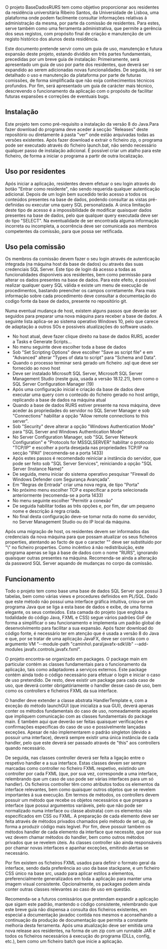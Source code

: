 O projeto BaseDadosRURS tem como objetivo proporcionar aos residentes da residência universitária Ribeiro Santos, da Universidade de Lisboa,
uma plataforma onde podem facilmente consultar informações relativas á administração da mesma, por parte da comissão de residentes.  Para
estes, serve também como uma ferramenta administrativa, que permite a gerência dos seus registos, com propósito final de criação e 
manutenção de um registo histórico dos alunos desta residência.

Este documento pretende servir como um guia de uso, manutenção e futura expansão deste projeto, estando dividido em três partes 
fundamentais, precedidas por um breve guia de instalação: Primeiramente, será apresentado um guia de uso por parte dos residentes, que 
deverá ser expandido ao serem adicionadas novas funcionalidades. De seguida, irá ser detalhado o uso e manutenção da plataforma por parte de 
futuras comissões, de forma simplificada que não exija conhecimentos técnicos profundos. Por fim, será apresentado um guia de carácter mais
técnico, descrevendo o funcionamento da aplicação com o propósito de facilitar futuras expansões e correções de eventuais bugs.


Instalação
------------------------------
Este projeto tem como pré-requisito a instalação da versão 8 do Java.Para fazer download do programa deve aceder á secção "Releases" deste repositório 
ou diretamente á pasta "ver" onde estão arquivadas todas as versões existentes. Após fazer download e extrair o ficheiro zip, o programa pode ser 
executado através do ficheiro launch.bat, não sendo necessário qualquer passo de instalação adicional. É possível criar um atalho para este ficheiro,
de forma a iniciar o programa a partir de outra localização.

Uso por residentes
------------------------------
Após iniciar a aplicação, residentes devem efetuar o seu login através do botão "Entrar como residente", não sendo requerida qualquer autenticação
adicional. Depois de um login bem sucedido terão acesso a todos os conteúdos presentes na base de dados, podendo consultar as vistas pré-definidas ou
executar uma query SQL personalizada. A única limitação deste tipo de acesso é a impossibilidade de modificar quaisquer dados presentes na base de 
dados, pelo que qualquer query executada deve ser do tipo "SELECT". Na eventualidade de ser encontrada alguma informação incorreta ou incompleta, a 
ocorrência deve ser comunicada aos membros competentes da comissão, para que possa ser retificada.

Uso pela comissão
------------------------------
Os membros da comissão devem fazer o seu login através de autenticação integrada (na máquina host da base de dados) ou através das suas credenciais SQL
Server. Este tipo de login dá acesso a todas as funcionalidades disponíveis aos residentes, bem como permissão para alterar os dados presentes na base
de dados. Para este efeito, é possível realizar qualquer query SQL válida e existe um menu de execução de procedimentos, bastando preencher os campos
corretamente. Para mais informação sobre cada procedimento deve consultar a documentação do codigo fonte da base de dados, presente no repositório git.

Numa eventual mudança de host, existem alguns passos que deverão ser seguidos para preparar uma nova máquina para receber a base de dados. A seguinte
lista aplica-se ao sistema operativo Windows 10, pelo que carece de adaptação a outros SOs e possiveis atualizações do software usado.

 - No host atual, deve fazer clique direito na base de dados RURS, aceder a Tasks e Generate Scripts...
 - No menu seguinte deve escolher toda a base de dados 
 - Sob "Set Scripting Options" deve escolher "Save as script file" e em "Advanced" alterar "Types of data to script" para "Schema and Data".
 - Quando o processo terminar será gerado um ficheiro .sql que deve ser fornecido ao novo host
 - Deve ser instalado Microsoft SQL Server, Microsoft SQL Server Management Studio (neste guia, usada a versão 18.12.21),  bem como o SQL Server Configuration Manager (19)
 - Após uma configuração inicial e criação da base de dados deve executar uma query com o conteúdo do ficheiro gerado no host antigo, replicando a base de dados na máquina atual
 - Quando a base de dados RURS estiver presente na nova máquina, deve aceder ás propriedades do servidor no SQL Server Manager e sob "Connections"
   habilitar a opção "Allow remote connections to this server".
 - Sob "Security" deve alterar a opção "Windows Authentication Mode" para "SQL Server and Windows Authentication Mode"
 - No Server Configuration Manager, sob "SQL Server Network Configuration" e "Protocols for MSSQLSERVER" habilitar o protocolo "TCP/IP" e escolher a 
   porta desejada nas propriedades TCP/IP na secção "IPAll" (recomenda-se a porta 1433)
 - Após estes passos é recomendado reiniciar a instância do servidor, que pode ser feito sob "SQL Server Services", reiniciando a opção "SQL Server
   (Instance Name)"
 - De seguida, menu iniciar do sistema operativo pesquisar "Firewall do Windows Defender com Segurança Avançada".
 - Em "Regras de Entrada" criar uma nova regra, de tipo "Porta"
 - No próximo menu escolher TCP e específicar a porta selecionada anteriormente (recomenda-se a porta 1433)
 - No menu seguinte escolher "Permitir a conexão"
 - De seguida habilitar todas as três opções e, por fim, dar um pequeno nome e descrição á regra criada.
 - No final desta configuração deve-se tomar nota do nome do servidor, no Server Management Studio ou do IP local da máquina.

Após uma migração de host, os residentes devem ser informados das credenciais da nova máquina para que possam atualizar os seus ficheiros properties, atentando ao facto de que o caracter "\" deve ser substituido por "\\" no ficheiro properties. 
Como incêntivo á não redistribuição, este programa apenas se liga á base de dados com o nome "RURS", ignorando quaisquer outras presentes na máquina. 
Recomenda-se ainda a alteração da password SQL Server aquando de mudanças no corpo da comissão.

Funcionamento
------------------------------

Todo o projeto tem como base uma base de dados SQL Server que possui 3 tabelas, bem como várias views e procedures definidos em PL/SQL. Dado que este 
método não possuí uma interface gráfica intuitiva, criou-se um programa Java que se liga a esta base de dados e exibe, de uma forma elegante, os seus 
conteúdos. Esta camada do projeto (que engloba a todalidade do código Java, FXML e CSS) segue vários padrões GoF de forma a simplificar o seu 
funcionamento e implementa um padrão global de desenvolvimento para facilitar a sua expansão. Após fazer download do código fonte, é necessário ter em
atenção que é usada a versão 8 do Java e que, por se tratar de uma aplicação JavaFX, deve ser corrida com o argumento VM "--module-path "caminho\ 
para\javafx-sdk\lib" --add-modules javafx.controls,javafx.fxml".

O projeto encontra-se organizado em packages. O package main em particular contém as classes fundamentais para o funcionamento da aplicação, tais como
adaptadores a serviços externos. Este package contém ainda todo o código necessário para efetuar o login e iniciar o caso de uso pretendido. De resto,
deve existir um package para cada caso de uso, que deverá conter obrigatóriamente o handler desse caso de uso, bem como os controllers e ficheiros 
FXML da sua interface. 

O handler deve extender a classe abstrata HandlerTemplate e, com a exceção do método launchGUI (que inicializa a sua GUI), deverá apenas conter os
métodos fundamentais do caso de uso, nomeadamente aqueles que impliquem comunicação com as classes fundamentais do package main. É também aqui que 
deverão ser feitas quaisquer verificações e confirmações específicas do caso de uso e possívelmente lançadas exceções. Apesar de não implementarem o 
padrão singleton (devido a possuir uma interface), deverá sempre existir uma única instância de cada handler, pelo que este deverá ser passado através 
de "this" aos controllers quando necessário.

De seguida, nas classes controller deverá ser feita a ligação entre o respetivo handler e a sua interface. Estas classes devem ser sempre marcadas
como controller no ficheiro FXML respetivo, existindo um controller por cada FXML (que, por sua vez, corresponde a uma interface, relembrando que um
caso de uso pode ser várias interfaces para um só handler). Os ficheiros controller têm como atributos todos os elementos da interface relevantes, 
bem como quaisquer outros objetos que se revelem importantes á sua execução. Em termos de métodos, os controllers devem possuir um método que recebe 
os objetos necessários e que prepara a interface (que possui argumentos variáveis, pelo que não pode ser normalizado numa interface ou classe 
abstrata) com os elementos não especifícados em CSS ou FXML. A preparação de cada elemento deve ser feita através de métodos privados chamados pelo 
método de set up, de forma a produzir código mais legivel. Por fim, deve possuir também os métodos handler de cada elemento da interface que 
necessite, que por sua vez devem chamar métodos do handler, bem como outros métodos privados que se revelem úteis. As classes controller são ainda 
responsáveis por chamar novas interfaces e apanhar exceções, emitindo alertas se necessário.

Por fim existem os ficheiros FXML usados para definir o formato geral da interface, sendo dada preferência ao uso da base stackpane, e um ficheiro CSS
único na base src, usado para aplicar estilos a elementos, preferencialmente generalizados em toda a aplicação para manter uma imagem visual
consistente. Opcionalmente, os packages podem ainda conter outras classes relevantes ao caso de uso em questão.

Recomenda-se a futuros comissários que pretendam expandir a aplicação que sigam este padrão, mantendo o código consistente, relembrando que este breve
guia não dispensa a consulta dos ficheiros existentes, em especial a documentação javadoc contida nos mesmos e aconselhando a continuação da produção
de documentação que permita a constante melhoria desta ferramenta. Após uma atualização deve ser emitida uma nova release aos residentes, na forma de
um zip com um runnable JAR e todos os ficheiros necessários á execução do programa (DLLs, config, etc.), bem como um ficheiro batch que inicie a 
aplicação.
